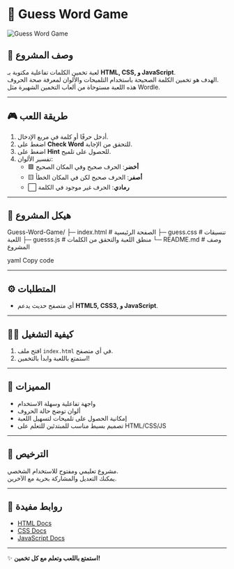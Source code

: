 # 🎯 Guess Word Game

![Guess Word Game](https://img.shields.io/badge/Game-HTML%2FCSS%2FJS-blue?style=for-the-badge&logo=html5)

## 🚀 وصف المشروع
لعبة تخمين الكلمات تفاعلية مكتوبة بـ **HTML, CSS, و JavaScript**.  
الهدف هو تخمين الكلمة الصحيحة باستخدام التلميحات والألوان لمعرفة صحة الحروف.  
هذه اللعبة مستوحاة من ألعاب التخمين الشهيرة مثل Wordle.

---

## 🎮 طريقة اللعب
1. أدخل حرفًا أو كلمة في مربع الإدخال.  
2. اضغط على **Check Word** للتحقق من الإجابة.  
3. اضغط على **Hint** للحصول على تلميح.  
4. تفسير الألوان:
   - 🟩 **أخضر**: الحرف صحيح وفي المكان الصحيح  
   - 🟨 **أصفر**: الحرف صحيح لكن في المكان الخطأ  
   - ⬜ **رمادي**: الحرف غير موجود في الكلمة

---



## 📂 هيكل المشروع
Guess-Word-Game/
├─ index.html # الصفحة الرئيسية
├─ guess.css # تنسيقات اللعبة
├─ guesss.js # منطق اللعبة والتحقق من الكلمات
└─ README.md # وصف المشروع

yaml
Copy code

---

## ⚙️ المتطلبات
- أي متصفح حديث يدعم **HTML5, CSS3, و JavaScript**.

---

## 🏃‍♂️ كيفية التشغيل
1. افتح ملف `index.html` في أي متصفح.  
2. استمتع باللعبة وابدأ بالتخمين!  

---

## 🌟 المميزات
- واجهة تفاعلية وسهلة الاستخدام  
- ألوان توضح حالة الحروف  
- إمكانية الحصول على تلميحات لتسهيل اللعبة  
- تصميم بسيط مناسب للمبتدئين للتعلم على HTML/CSS/JS  

---

## 📌 الترخيص
مشروع تعليمي ومفتوح للاستخدام الشخصي.  
يمكنك التعديل والمشاركة بحرية مع الآخرين.  

---

## 🔗 روابط مفيدة
- [HTML Docs](https://developer.mozilla.org/en-US/docs/Web/HTML)  
- [CSS Docs](https://developer.mozilla.org/en-US/docs/Web/CSS)  
- [JavaScript Docs](https://developer.mozilla.org/en-US/docs/Web/JavaScript)

---

✨ **استمتع باللعب وتعلم مع كل تخمين!**